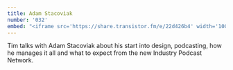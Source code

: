 ```yaml
---
title: Adam Stacoviak
number: '032'
embed: "<iframe src='https://share.transistor.fm/e/22d426b4' width='100%' height='180' frameborder='0' scrolling='no' seamless='true'></iframe>"
---
```

Tim talks with Adam Stacoviak about his start into design, podcasting, how he manages it all and what to expect from the new Industry Podcast Network.
